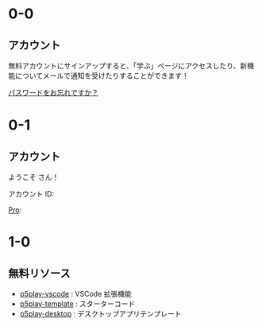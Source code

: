 # 0-0

## アカウント

無料アカウントにサインアップすると、「学ぶ」ページにアクセスしたり、新機能についてメールで通知を受けたりすることができます！

[パスワードをお忘れですか？](https://p5play.auth.us-west-2.amazoncognito.com/forgotPassword?client_id=3oegfdhu2r7eo8nr371496718c&response_type=token&scope=email+openid+profile&redirect_uri=https%3A%2F%2Fp5play.org%2Faccount%2Findex.html)

# 0-1

<h2 id="auth-account"><span id="account-type"></span> アカウント</h2>

ようこそ <span id="username"></span>さん！

アカウント ID: <span id="account-id"></span>

[Pro](../pro): <span id="account-pro"></span>

# 1-0

## 無料リソース

- [p5play-vscode](https://github.com/p5playjs/p5play-vscode) : VSCode 拡張機能
- [p5play-template](https://github.com/p5playjs/p5play-template) : スターターコード
- [p5play-desktop](https://github.com/p5playjs/p5play-desktop) : デスクトップアプリテンプレート
